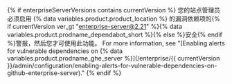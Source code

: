 {% if enterpriseServerVersions contains currentVersion %}
您的站点管理员必须启用
{% data variables.product.product_location %} 的漏洞依赖项的{% if currentVersion ver_gt "enterprise-server@2.21" %}{% data variables.product.prodname_dependabot_short %}{% else %}安全{% endif %}警报，然后您才可使用此功能。 For more information, see "[Enabling alerts for vulnerable dependencies on {% data variables.product.prodname_ghe_server %}](/enterprise/{{ currentVersion }}/admin/configuration/enabling-alerts-for-vulnerable-dependencies-on-github-enterprise-server)."
{% endif %}
